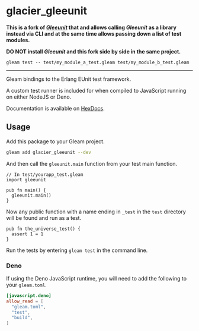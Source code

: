 # glacier_gleeunit

**This is a fork of [*Gleeunit*](https://hex.pm/gleeunit) that and allows calling *Gleeunit* as a library instead via CLI and at the same time allows passing down a list of test modules.**

**DO NOT install *Gleeunit* and this fork side by side in the same project.**

```shell
gleam test -- test/my_module_a_test.gleam test/my_module_b_test.gleam
```

* * *

Gleam bindings to the Erlang EUnit test framework.

A custom test runner is included for when compiled to JavaScript running on
either NodeJS or Deno.

Documentation is available on [HexDocs](https://hexdocs.pm/glacier_gleeunit/index.html).

## Usage

Add this package to your Gleam project.

```sh
gleam add glacier_gleeunit --dev
```

And then call the `gleeunit.main` function from your test main function.

```gleam
// In test/yourapp_test.gleam
import gleeunit

pub fn main() {
  gleeunit.main()
}
```

Now any public function with a name ending in `_test` in the `test` directory
will be found and run as a test.

```gleam
pub fn the_universe_test() {
  assert 1 = 1
}
```

Run the tests by entering `gleam test` in the command line.

### Deno

If using the Deno JavaScript runtime, you will need to add the following to your
`gleam.toml`.

```toml
[javascript.deno]
allow_read = [
  "gleam.toml",
  "test",
  "build",
]
```
